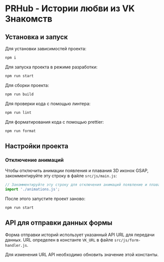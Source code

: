 # PRHub - Истории любви из VK Знакомств

## Установка и запуск

Для установки зависимостей проекта:

```bash
npm i
```

Для запуска проекта в режиме разработки:

```bash
npm run start
```

Для сборки проекта:

```bash
npm run build
```

Для проверки кода с помощью линтера:

```bash
npm run lint
```

Для форматирования кода c помощью prettier:

```bash
npm run format
```

## Настройки проекта

### Отключение анимаций

Чтобы отключить анимации появления и плавания 3D иконок GSAP, закомментируйте эту строку в файле `src/js/main.js`:

```js
// Закомментируйте эту строку для отключения анимаций появление и плавания 3д иконок GSAP
import './animations.js';
```

После этого запустите проект заново:

```bash
npm run start
```

## API для отправки данных формы

Форма отправки историй использует указанный API URL для передачи данных. 
URL определен в константе `VK_URL` в файле `src/js/form-handler.js`.

Для изменения URL API необходимо обновить значение этой константы.